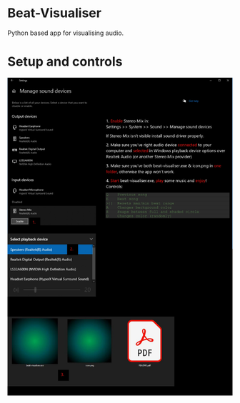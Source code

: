 # Beat-Visualiser
Python based app for visualising audio.


# Setup and controls
![CONTROLS](controls.jpg)
